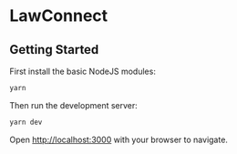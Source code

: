 # LawConnect

## Getting Started

First install the basic NodeJS modules:
```bash
yarn
```
Then run the development server:
```bash
yarn dev
```

Open [http://localhost:3000](http://localhost:3000) with your browser to navigate.

